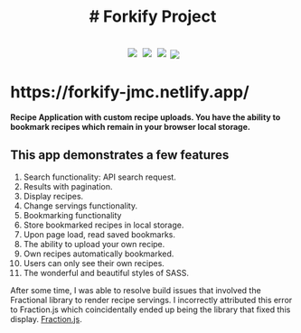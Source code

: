 <div align="center" dir="auto">
  <h1 dir="auto"># Forkify Project</h1>
  <br>
<img src="https://img.shields.io/badge/JavaScript-F7DF1E?style=for-the-badge&logo=javascript&logoColor=black" style="padding: 3px"/> <img src="https://img.shields.io/badge/HTML-239120?style=for-the-badge&logo=html5&logoColor=white" style="padding: 3px"/> <img src="https://img.shields.io/badge/SASS-hotpink.svg?style=for-the-badge&logo=SASS&logoColor=white" style="padding: 3px"/>  <img src="https://img.shields.io/badge/Visual%20Studio%20Code-0078d7.svg?style=for-the-badge&logo=visual-studio-code&logoColor=white"/>
  </br>
</div>

<h1> https://forkify-jmc.netlify.app/ </h1>

<strong>Recipe Application with custom recipe uploads. You have the ability to bookmark recipes which remain in your browser local storage.</strong>

<h2> This app demonstrates a few features </h2>
<ol type="1">
  <li>Search functionality: API search request.</li>
  <li>Results with pagination.</li>
  <li>Display recipes.</li>
  <li>Change servings functionality.</li>
  <li>Bookmarking functionality</li>
  <li>Store bookmarked recipes in local storage.</li>
  <li>Upon page load, read saved bookmarks.</li>
  <li>The ability to upload your own recipe.</li>
  <li>Own recipes automatically bookmarked.</li>
  <li>Users can only see their own recipes.</li>
  <li>The wonderful and beautiful styles of SASS.</li>
 </ol>

After some time, I was able to resolve build issues that involved the Fractional library to render recipe servings. I incorrectly attributed this error to Fraction.js which coincidentally ended up being the library that fixed this display. [Fraction.js](https://github.com/infusion/Fraction.js/).
